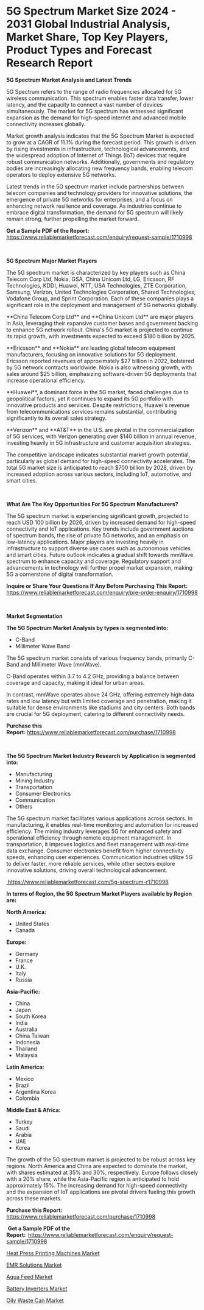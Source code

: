 <p><h1>5G Spectrum Market Size 2024 - 2031 Global Industrial Analysis, Market Share, Top Key Players, Product Types and Forecast Research Report</h1></p><p><strong>5G Spectrum Market Analysis and Latest Trends</strong></p>
<p><p>5G Spectrum refers to the range of radio frequencies allocated for 5G wireless communication. This spectrum enables faster data transfer, lower latency, and the capacity to connect a vast number of devices simultaneously. The market for 5G spectrum has witnessed significant expansion as the demand for high-speed internet and advanced mobile connectivity increases globally.</p><p>Market growth analysis indicates that the 5G Spectrum Market is expected to grow at a CAGR of 11.1% during the forecast period. This growth is driven by rising investments in infrastructure, technological advancements, and the widespread adoption of Internet of Things (IoT) devices that require robust communication networks. Additionally, governments and regulatory bodies are increasingly allocating new frequency bands, enabling telecom operators to deploy extensive 5G networks.</p><p>Latest trends in the 5G spectrum market include partnerships between telecom companies and technology providers for innovative solutions, the emergence of private 5G networks for enterprises, and a focus on enhancing network resilience and coverage. As industries continue to embrace digital transformation, the demand for 5G spectrum will likely remain strong, further propelling the market forward.</p></p>
<p><strong>Get a Sample PDF of the Report:&nbsp;</strong> <a href="https://www.reliablemarketforecast.com/enquiry/request-sample/1710998?utm_campaign=1567&utm_medium=2&utm_source=Github&utm_content=ia&utm_term=22102024&utm_id=5g-spectrum">https://www.reliablemarketforecast.com/enquiry/request-sample/1710998</a></p>
<p>&nbsp;</p>
<p><strong>5G Spectrum Major Market Players</strong></p>
<p><p>The 5G spectrum market is characterized by key players such as China Telecom Corp Ltd, Nokia, GSA, China Unicom Ltd, LG, Ericsson, RF Technologies, KDDI, Huawei, NTT, USA Technologies, ZTE Corporation, Samsung, Verizon, United Technologies Corporation, Shared Technologies, Vodafone Group, and Sprint Corporation. Each of these companies plays a significant role in the deployment and management of 5G networks globally.</p><p>**China Telecom Corp Ltd** and **China Unicom Ltd** are major players in Asia, leveraging their expansive customer bases and government backing to enhance 5G network rollout. China's 5G market is projected to continue its rapid growth, with investments expected to exceed $180 billion by 2025.</p><p>**Ericsson** and **Nokia** are leading global telecom equipment manufacturers, focusing on innovative solutions for 5G deployment. Ericsson reported revenues of approximately $27 billion in 2022, bolstered by 5G network contracts worldwide. Nokia is also witnessing growth, with sales around $25 billion, emphasizing software-driven 5G deployments that increase operational efficiency.</p><p>**Huawei**, a dominant force in the 5G market, faced challenges due to geopolitical factors, yet it continues to expand its 5G portfolio with innovative products and services. Despite restrictions, Huawei's revenue from telecommunications services remains substantial, contributing significantly to its overall sales strategy.</p><p>**Verizon** and **AT&T** in the U.S. are pivotal in the commercialization of 5G services, with Verizon generating over $140 billion in annual revenue, investing heavily in 5G infrastructure and customer acquisition strategies.</p><p>The competitive landscape indicates substantial market growth potential, particularly as global demand for high-speed connectivity accelerates. The total 5G market size is anticipated to reach $700 billion by 2028, driven by increased adoption across various sectors, including IoT, automotive, and smart cities.</p></p>
<p>&nbsp;</p>
<p><strong>What Are The Key Opportunities For 5G Spectrum Manufacturers?</strong></p>
<p><p>The 5G spectrum market is experiencing significant growth, projected to reach USD 100 billion by 2026, driven by increased demand for high-speed connectivity and IoT applications. Key trends include government auctions of spectrum bands, the rise of private 5G networks, and an emphasis on low-latency applications. Major players are investing heavily in infrastructure to support diverse use cases such as autonomous vehicles and smart cities. Future outlook indicates a gradual shift towards mmWave spectrum to enhance capacity and coverage. Regulatory support and advancements in technology will further propel market expansion, making 5G a cornerstone of digital transformation.</p></p>
<p><strong>Inquire or Share Your Questions If Any Before Purchasing This Report:</strong> <a href="https://www.reliablemarketforecast.com/enquiry/pre-order-enquiry/1710998?utm_campaign=1567&utm_medium=2&utm_source=Github&utm_content=ia&utm_term=22102024&utm_id=5g-spectrum">https://www.reliablemarketforecast.com/enquiry/pre-order-enquiry/1710998</a></p>
<p>&nbsp;</p>
<p><strong>Market Segmentation</strong></p>
<p><strong>The 5G Spectrum Market Analysis by types is segmented into:</strong></p>
<p><ul><li>C-Band</li><li>Millimeter Wave Band</li></ul></p>
<p><p>The 5G spectrum market consists of various frequency bands, primarily C-Band and Millimeter Wave (mmWave). </p><p>C-Band operates within 3.7 to 4.2 GHz, providing a balance between coverage and capacity, making it ideal for urban areas. </p><p>In contrast, mmWave operates above 24 GHz, offering extremely high data rates and low latency but with limited coverage and penetration, making it suitable for dense environments like stadiums and city centers. Both bands are crucial for 5G deployment, catering to different connectivity needs.</p></p>
<p><strong>Purchase this Report:&nbsp;</strong><a href="https://www.reliablemarketforecast.com/purchase/1710998?utm_campaign=1567&utm_medium=2&utm_source=Github&utm_content=ia&utm_term=22102024&utm_id=5g-spectrum">https://www.reliablemarketforecast.com/purchase/1710998</a></p>
<p>&nbsp;</p>
<p><strong>The 5G Spectrum Market Industry Research by Application is segmented into:</strong></p>
<p><ul><li>Manufacturing</li><li>Mining Industry</li><li>Transportation</li><li>Consumer Electronics</li><li>Communication</li><li>Others</li></ul></p>
<p><p>The 5G spectrum market facilitates various applications across sectors. In manufacturing, it enables real-time monitoring and automation for increased efficiency. The mining industry leverages 5G for enhanced safety and operational efficiency through remote equipment management. In transportation, it improves logistics and fleet management with real-time data exchange. Consumer electronics benefit from higher connectivity speeds, enhancing user experiences. Communication industries utilize 5G to deliver faster, more reliable services, while other sectors explore innovative solutions, driving overall technological advancement.</p></p>
<p><a href="https://www.reliablemarketforecast.com/5g-spectrum-r1710998?utm_campaign=1567&utm_medium=2&utm_source=Github&utm_content=ia&utm_term=22102024&utm_id=5g-spectrum">&nbsp;https://www.reliablemarketforecast.com/5g-spectrum-r1710998</a></p>
<p><strong>In terms of Region, the 5G Spectrum Market Players available by Region are:</strong></p>
<p>
    <p> <strong> North America: </strong>
        <ul>
            <li>United States</li>
            <li>Canada</li>
        </ul>
        </p> 
    <p> <strong> Europe: </strong>
        <ul>
            <li>Germany</li>
            <li>France</li>
            <li>U.K.</li>
            <li>Italy</li>
            <li>Russia</li>
        </ul>
        </p> 
    <p> <strong> Asia-Pacific: </strong>
        <ul>
            <li>China</li>
            <li>Japan</li>
            <li>South Korea</li>
            <li>India</li>
            <li>Australia</li>
            <li>China Taiwan</li>
            <li>Indonesia</li>
            <li>Thailand</li>
            <li>Malaysia</li>
        </ul>
        </p> 
    <p> <strong> Latin America: </strong>
        <ul>
            <li>Mexico</li>
            <li>Brazil</li>
            <li>Argentina Korea</li>
            <li>Colombia</li>
        </ul>
        </p> 
    <p> <strong> Middle East & Africa: </strong>
        <ul>
            <li>Turkey</li>
            <li>Saudi</li>
            <li>Arabia</li>
            <li>UAE</li>
            <li>Korea</li>
        </ul>
    </p>
    </p>
<p><p>The growth of the 5G spectrum market is projected to be robust across key regions. North America and China are expected to dominate the market, with shares estimated at 35% and 30%, respectively. Europe follows closely with a 20% share, while the Asia-Pacific region is anticipated to hold approximately 15%. The increasing demand for high-speed connectivity and the expansion of IoT applications are pivotal drivers fueling this growth across these markets.</p></p>
<p><strong>Purchase this Report: </strong><a href="https://www.reliablemarketforecast.com/purchase/1710998?utm_campaign=1567&utm_medium=2&utm_source=Github&utm_content=ia&utm_term=22102024&utm_id=5g-spectrum">https://www.reliablemarketforecast.com/purchase/1710998</a></p>
<p>&nbsp;<strong>Get a Sample PDF of the Report:&nbsp;&nbsp;</strong><a href="https://www.reliablemarketforecast.com/enquiry/request-sample/1710998?utm_campaign=1567&utm_medium=2&utm_source=Github&utm_content=ia&utm_term=22102024&utm_id=5g-spectrum">https://www.reliablemarketforecast.com/enquiry/request-sample/1710998</a></p>
<p><strong></strong></p>
<p><p><a href="https://www.linkedin.com/pulse/heat-press-printing-machines-market-global-insights-regional-kaysf?utm_campaign=1567&utm_medium=2&utm_source=Github&utm_content=ia&utm_term=22102024&utm_id=5g-spectrum">Heat Press Printing Machines Market</a></p><p><a href="https://www.linkedin.com/pulse/emr-solutions-market-innovations-trends-comprehensive-l8gze?utm_campaign=1567&utm_medium=2&utm_source=Github&utm_content=ia&utm_term=22102024&utm_id=5g-spectrum">EMR Solutions Market</a></p><p><a href="https://www.linkedin.com/pulse/aqua-feed-market-overview-global-trends-future-prospects-wo0oe?utm_campaign=1567&utm_medium=2&utm_source=Github&utm_content=ia&utm_term=22102024&utm_id=5g-spectrum">Aqua Feed Market</a></p><p><a href="https://www.linkedin.com/pulse/battery-inverters-industry-insights-report-analyzing-market-xgwwf?utm_campaign=1567&utm_medium=2&utm_source=Github&utm_content=ia&utm_term=22102024&utm_id=5g-spectrum">Battery Inverters Market</a></p><p><a href="https://www.linkedin.com/pulse/pulse-oily-waste-can-rhythms-change-market-resonance-2024-2031-qe9gf?utm_campaign=1567&utm_medium=2&utm_source=Github&utm_content=ia&utm_term=22102024&utm_id=5g-spectrum">Oily Waste Can Market</a></p></p>